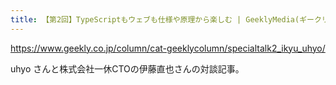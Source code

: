 ```yaml
---
title: 【第2回】TypeScriptもウェブも仕様や原理から楽しむ | GeeklyMedia(ギークリーメディア)
---
```


https://www.geekly.co.jp/column/cat-geeklycolumn/specialtalk2_ikyu_uhyo/

uhyo さんと株式会社一休CTOの伊藤直也さんの対談記事。

